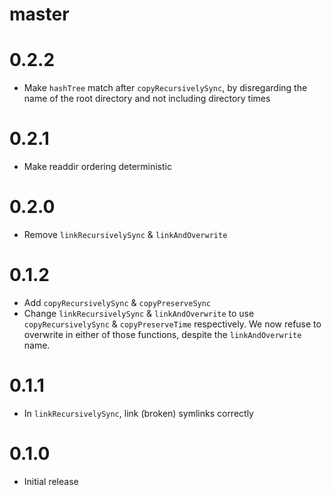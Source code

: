 # master

# 0.2.2

* Make `hashTree` match after `copyRecursivelySync`, by disregarding the
  name of the root directory and not including directory times

# 0.2.1

* Make readdir ordering deterministic

# 0.2.0

* Remove `linkRecursivelySync` & `linkAndOverwrite`

# 0.1.2

* Add `copyRecursivelySync` & `copyPreserveSync`
* Change `linkRecursivelySync` & `linkAndOverwrite` to use
  `copyRecursivelySync` & `copyPreserveTime` respectively. We now refuse
  to overwrite in either of those functions, despite the `linkAndOverwrite`
  name.

# 0.1.1

* In `linkRecursivelySync`, link (broken) symlinks correctly

# 0.1.0

* Initial release
